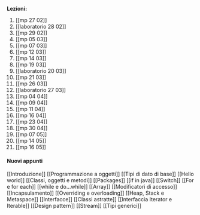 **Lezioni:**
1. [[mp 27 02]]
2. [[laboratorio 28 02]]
3. [[mp 29 02]]
4. [[mp 05 03]]
5. [[mp 07 03]]
6. [[mp 12 03]]
7. [[mp 14 03]]
8. [[mp 19 03]]
9. [[laboratorio 20 03]]
10. [[mp 21 03]]
11. [[mp 26 03]]
12. [[laboratorio 27 03]]
13. [[mp 04 04]]
14. [[mp 09 04]]
15. [[mp 11 04]]
16. [[mp 16 04]]
17. [[mp 23 04]]
18. [[mp 30 04]]
19. [[mp 07 05]]
20. [[mp 14 05]]
21. [[mp 16 05]]


#### Nuovi appunti

[[Introduzione]]
[[Programmazione a oggetti]]
[[Tipi di dato di base]]
[[Hello world]]
[[Classi, oggetti e metodi]]
[[Packages]]
[[if in java]]
[[Switch]]
[[For e for each]]
[[while e do...while]]
[[Array]]
[[Modificatori di accesso]]
[[Incapsulamento]]
[[Overriding e overloading]]
[[Heap, Stack e Metaspace]]
[[Interfacce]]
[[Classi astratte]]
[[Interfaccia Iterator e Iterable]]
[[Design pattern]]
[[Stream]]
[[Tipi generici]]
